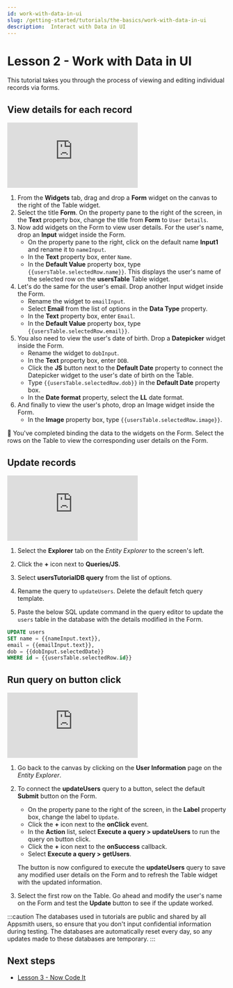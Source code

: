 ```yaml
---
id: work-with-data-in-ui
slug: /getting-started/tutorials/the-basics/work-with-data-in-ui
description:  Interact with Data in UI
---
```


# Lesson 2 - Work with Data in UI

This tutorial takes you through the process of viewing and editing individual records via forms.

## View details for each record

<div style={{ position: "relative", paddingBottom: "calc(50.520833333333336% + 41px)", height: "0", width: "100%" }}>
  <iframe src="https://demo.arcade.software/yKaSPmIAmsJlrNgFyvg1?embed" frameborder="0" loading="lazy" webkitallowfullscreen mozallowfullscreen allowfullscreen style={{ position: "absolute", top: "0", left: "0", width: "92%", height: "92%", colorScheme: "light" }} title="User Management | View Details in Form">
  </iframe>
</div>

1. From the **Widgets** tab, drag and drop a **Form** widget on the canvas to the right of the Table widget. 
2. Select the title **Form**. On the property pane to the right of the screen, in the **Text** property box, change the title from **Form** to `User Details`.
3. Now add widgets on the Form to view user details. For the user's name, drop an **Input** widget inside the Form. 
    * On the property pane to the right, click on the default name **Input1** and rename it to `nameInput`. 
    * In the **Text** property box, enter `Name`. 
    * In the **Default Value** property box, type `{{usersTable.selectedRow.name}}`. This displays the user's name of the selected row on the **usersTable** Table widget.
4. Let's do the same for the user's email. Drop another Input widget inside the Form. 
    * Rename the widget to `emailInput`.
    * Select **Email** from the list of options in the **Data Type** property.
    * In the **Text** property box, enter `Email`.
    * In the **Default Value** property box, type `{{usersTable.selectedRow.email}}`.
5. You also need to view the user's date of birth. Drop a **Datepicker** widget inside the Form. 
    * Rename the widget to `dobInput`.
    * In the **Text** property box, enter `DOB`.
    * Click the **JS** button next to the **Default Date** property to connect the Datepicker widget to the user's date of birth on the Table. 
    * Type `{{usersTable.selectedRow.dob}}` in the **Default Date** property box.
    * In the **Date format** property, select the **LL** date format.
6. And finally to view the user's photo, drop an Image widget inside the Form. 
    * In the **Image** property box, type `{{usersTable.selectedRow.image}}`.

🚩 You've completed binding the data to the widgets on the Form. Select the rows on the Table to view the corresponding user details on the Form.

## Update records

<div style={{ position: "relative", paddingBottom: "calc(50.520833333333336% + 41px)", height: "0", width: "100%" }}>
  <iframe src="https://demo.arcade.software/WLQXOb6b48yaKEQ8AlWU?embed" frameborder="0" loading="lazy" webkitallowfullscreen mozallowfullscreen allowfullscreen style={{ position: "absolute", top: "0", left: "0", width: "92%", height: "92%", colorScheme: "light" }} title="User Management | Update Query">
  </iframe>
</div>

1. Select the **Explorer** tab on the *Entity Explorer* to the screen's left. 

2. Click the **+** icon next to **Queries/JS**. 

3. Select **usersTutorialDB query** from the list of options. 

3. Rename the query to `updateUsers`. Delete the default fetch query template.  

4. Paste the below SQL update command in the query editor to update the `users` table in the database with the details modified in the Form.

  ```sql
  UPDATE users 
  SET name = {{nameInput.text}}, 
  email = {{emailInput.text}}, 
  dob = {{dobInput.selectedDate}}
  WHERE id = {{usersTable.selectedRow.id}} 
  ```

## Run query on button click

<div style={{ position: "relative", paddingBottom: "calc(50.520833333333336% + 41px)", height: "0", width: "100%" }}>
  <iframe src="https://demo.arcade.software/8Dl3BXERPmUvIYJLWqX5?embed" frameborder="0" loading="lazy" webkitallowfullscreen mozallowfullscreen allowfullscreen style={{ position: "absolute", top: "0", left: "0", width: "92%", height: "92%", colorScheme: "light" }} title="User Management | Run Query">
  </iframe>
</div>

1. Go back to the canvas by clicking on the **User Information** page on the *Entity Explorer*.

2. To connect the **updateUsers** query to a button, select the default **Submit** button on the Form.
    * On the property pane to the right of the screen, in the **Label** property box, change the label to `Update`.
    * Click the **+** icon next to the **onClick** event. 
    * In the **Action** list, select **Execute a query > updateUsers** to run the query on button click. 
    * Click the **+** icon next to the **onSuccess** callback. 
    * Select **Execute a query > getUsers**. 
    
    The button is now configured to execute the **updateUsers** query to save any modified user details on the Form and to refresh the Table widget with the updated information. 

3. Select the first row on the Table. Go ahead and modify the user's name on the Form and test the **Update** button to see if the update worked.

  :::caution
  The databases used in tutorials are public and shared by all Appsmith users, so ensure that you don't input confidential information during testing. The databases are automatically reset every day, so any updates made to these databases are temporary.
  :::

## Next steps
- [Lesson 3 - Now Code It](/getting-started/tutorials/the-basics/write-js-code)


